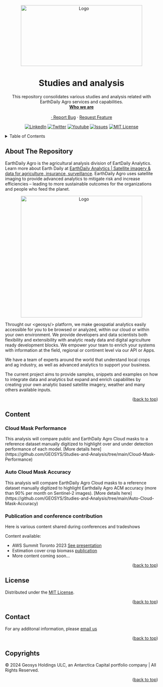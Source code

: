 <div id="top"></div>
<!-- PROJECT SHIELDS -->
<!--
*** See the bottom of this document for the declaration of the reference variables
*** https://www.markdownguide.org/basic-syntax/#reference-style-links
-->


<!-- PROJECT LOGO -->
<br />
<p align="center">
  <a href=https://github.com/GEOSYS>
    <img src=https://earthdailyagro.com/wp-content/uploads/2022/01/Logo.svg alt="Logo" width="400" height="200">
  </a>

  <h1 align="center">Studies and analysis</h3>

  <p align="center">
    This repository consolidates various studies and analysis related with EarthDaily Agro services and capabilities.
    <br />
    <a href=https://earthdailyagro.com/><strong>Who we are</strong></a>
    <br />
    <br />
    <a href=https://github.com/earthdaily/Studies-and-Analysis/Project description</a>
    ·
    <a href=https://github.com/earthdaily/Studies-and-Analysis/issues>Report Bug</a>
    ·
    <a href=https://github.com/earthdaily/Studies-and-Analysis/issues>Request Feature</a>
  </p>
</p>

<div align="center">
  
[![LinkedIn][linkedin-shield]][linkedin-url]
[![Twitter][twitter-shield]][twitter-url]
[![Youtube][youtube-shield]][youtube-url]
[![Issues][issues-shield]][issues-url]
[![MIT License][license-shield]][license-url]

</div>

<!--[![Stargazers][GitStars-shield]][GitStars-url]-->
<!--[![languages][NETcore-shield]][NETcore-url]-->
<!--[![Forks][forks-shield]][forks-url]-->
<!--[![Stargazers][stars-shield]][stars-url]-->
<!--[![CITest][CITest-shield]][CITest-url]-->
<!--[![languages][language-python-shiedl]][]-->

<!-- TABLE OF CONTENTS -->
<details close>
  <summary>Table of Contents</summary>
  <ol>
    <li>
      <a href="#about-the-project">About The Project</a>
    </li>
    <li>
      <a href="#getting-started">Getting Started</a>
      <ul>
        <li><a href="#prerequisites">Prerequisites</a></li>
        <li><a href="#installation">Installation</a></li>
      </ul>
    </li>
    <li><a href="#examples">Content</a></li>
    <li><a href="#support-development">Support development</a></li>
    <li><a href="#license">License</a></li>
    <li><a href="#contact">Contact</a></li>
    <li><a href="#copyrights">Copyrights</a></li>
  </ol>
</details>

<!-- ABOUT THE REPOSITORY -->
## About The Repository

EarthDaily Agro is the agricultural analysis division of EartDaily Analytics. Learn more about Earth Daily at [EarthDaily Analytics | Satellite imagery & data for agriculture, insurance, surveillance](https://earthdaily.com/).  EarthDaily Agro uses satellite imaging to provide advanced analytics to mitigate risk and increase efficiencies – leading to more sustainable outcomes for the organizations and people who feed the planet.
<p align="center">
  <a href=https://earthdailyagro.com/geosys/>
    <img src=https://earthdailyagro.com/wp-content/uploads/2022/01/new-logo.png alt="Logo" width="400">
  </a>
</p>

 <p align="left">
Throught our &ltgeosys/&gt platform, we make geospatial analytics easily accessible for you to be browsed or analyzed, within our cloud or within your own environment. We provide developers and data scientists both flexibility and extensibility with analytic ready data and digital agriculture ready development blocks. We empower your team to enrich your systems with information at the field, regional or continent level via our API or Apps.
</p>

We have a team of experts around the world that understand local crops and ag industry, as well as advanced analytics to support your business.

The current project aims to provide samples, snippets and examples on how to integrate data and analytics but expand and enrich capabilites by creating your own analytic based satellite imagery, weather and many others available inputs. 

<p align="right">(<a href="#top">back to top</a>)</p>

<!-- CONTENT -->
## Content 

### Cloud Mask Performance

<p align="left">
This analysis will compare public and EarthDaily Agro Cloud masks to a reference dataset manually digitized to highlight over and under detection performance of each model. [More details here](https://github.com/GEOSYS/Studies-and-Analysis/tree/main/Cloud-Mask-Performance)
</p>

### Auto Cloud Mask Accuracy

<p align="left">
This analysis will compare EarthDaily Agro Cloud masks to a reference dataset manually digitized to highlight Earthdaily Agro ACM accuracy (more than 90% per month on Sentinel-2 images). [More details here](https://github.com/GEOSYS/Studies-and-Analysis/tree/main/Auto-Cloud-Mask-Accuracy)
</p>

### Publication and conference contribution
<p align="left">
Here is various content shared during conferences and tradeshows
</p>

Content available:
- AWS Summit Toronto 2023 [See presentation](https://github.com/earthdaily/Studies-and-Analysis/tree/main/AWS-Summit-Toronto2023)
- Estimation cover crop biomass [publication](https://www.mdpi.com/2072-4292/16/5/834)
- More content coming soon...

<p align="right">(<a href="#top">back to top</a>)</p>

<!-- LICENSE -->
## License

Distributed under the [MIT License](https://github.com/earthdaily/Studies-and-Analysis/blob/main/LICENSE). 

<p align="right">(<a href="#top">back to top</a>)</p>

<!-- CONTACT -->
## Contact

For any additonal information, please <a href="mailto: sales@earthdailyagro.com">email us</a>

<p align="right">(<a href="#top">back to top</a>)</p>

<!-- COPYRIGHT -->
## Copyrights

© 2024 Geosys Holdings ULC, an Antarctica Capital portfolio company | All Rights Reserved.

<p align="right">(<a href="#top">back to top</a>)</p>

<!-- MARKDOWN LINKS & IMAGES -->
<!-- https://www.markdownguide.org/basic-syntax/#reference-style-links -->
<!-- List of available shields https://shields.io/category/license -->
<!-- List of available shields https://simpleicons.org/ -->
[contributors-shield]: https://img.shields.io/github/contributors/github_username/repo.svg?style=social
[NETcore-shield]: https://img.shields.io/badge/.NET%20Core-6.0-green
[NETcore-url]: https://github.com/dotnet/core
[contributors-url]: https://github.com/github_username/repo/graphs/contributors
[forks-shield]: https://img.shields.io/github/forks/github_username/repo.svg?style=plastic&logo=appveyor
[forks-url]: https://github.com/github_username/repo/network/members
[stars-shield]: https://img.shields.io/github/stars/qgis-plugin/repo.svg?style=plastic&logo=appveyor
[stars-url]: https://github.com/github_username/repo/stargazers
[issues-shield]: https://img.shields.io/github/issues/GEOSYS/qgis-plugin/repo.svg?style=social
[issues-url]: https://opensource.org/licenses/MIT
[license-shield]: https://img.shields.io/badge/License-MIT-yellow.svg
[license-url]: https://opensource.org/licenses/MIT
[linkedin-shield]: https://img.shields.io/badge/-LinkedIn-black.svg?style=social&logo=linkedin
[linkedin-url]: https://www.linkedin.com/company/earthdailyagro/mycompany/
[twitter-shield]: https://img.shields.io/twitter/follow/EarthDailyAgro?style=social
[twitter-url]: https://img.shields.io/twitter/follow/EarthDailyAgro?style=social
[youtube-shield]: https://img.shields.io/youtube/channel/views/UCy4X-hM2xRK3oyC_xYKSG_g?style=social
[youtube-url]: https://img.shields.io/youtube/channel/views/UCy4X-hM2xRK3oyC_xYKSG_g?style=social
[language-python-shiedl]: https://img.shields.io/badge/python-3.7-green?logo=python
[language-python-url]: https://pypi.org/ 
[GitStars-shield]: https://img.shields.io/github/stars/earthdaily?style=social
[GitStars-url]: https://img.shields.io/github/stars/earthdaily?style=social
[CITest-shield]: https://img.shields.io/github/workflow/status/earthdaily/qgis-plugin/Continous%20Integration
[CITest-url]: https://img.shields.io/github/workflow/status/earthdaily/qgis-plugin/Continous%20Integration
